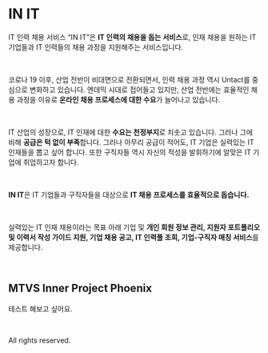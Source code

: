 # IN IT

IT 인력 채용 서비스 “IN IT”은 **IT 인력의 채용을 돕는 서비스**로, 인재 채용을 원하는 IT 기업들과 IT 인력들의 채용 과정을 지원해주는 서비스입니다.

<br>

코로나 19 이후, 산업 전반이 비대면으로 전환되면서, 인력 채용 과정 역시 Untact를 중심으로 변화하고 있습니다. 엔데믹 시대로 접어들고 있지만, 산업 전반에는 효율적인 채용 과정을 이유로 **온라인 채용 프로세스에 대한 수요**가 늘어나고 있습니다.

<br>

IT 산업의 성장으로, IT 인재에 대한 **수요는 천정부지**로 치솟고 있습니다. 그러나 그에 비해 **공급은 턱 없이 부족**합니다. 그러나 아무리 공급이 적어도, IT 기업은 실력있는 IT 인재들을 뽑고 싶어 합니다. 또한 구직자들 역시 자신의 적성을 발휘하기에 알맞은 IT 기업에 취업하고자 합니다.

<br>

**IN IT**은 IT 기업들과 구직자들을 대상으로 **IT 채용 프로세스를 효율적으로 돕습니다.**

<br>

실력있는 IT 인재 채용이라는 목표 아래 기업 및 **개인 회원 정보 관리, 지원자 포트폴리오 및 이력서 작성 가이드 지원, 기업 채용 공고, IT 인력풀 조회, 기업-구직자 매칭 서비스**를 제공합니다.

<br>

## MTVS Inner Project Phoenix

테스트 해보고 싶어요.

<br>

All rights reserved.
